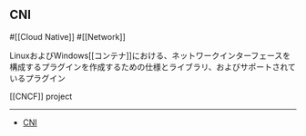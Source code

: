 ## CNI

#[[Cloud Native]] #[[Network]]

LinuxおよびWindows[[コンテナ]]における、ネットワークインターフェースを構成するプラグインを作成するための仕様とライブラリ、およびサポートされているプラグイン

[[CNCF]] project

---

- [CNI](https://www.cni.dev/)